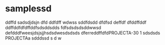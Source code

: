 # samplessd
ddffd
sadsdjdsjn
dfd
ddfdff
wdwss
sddfdsdd
dfdfsd
deffdf
dfddffddf
ddffddfdfdffddfsdsddsdds
fdfsdsdsdsddwwsd
defdddfweesjdsjsjjhsdsdwesdsdsds
dferreddffdfdPROJECTA-30 1
sdsdsds
PROJECTAa
sdddssd
s
d
w
